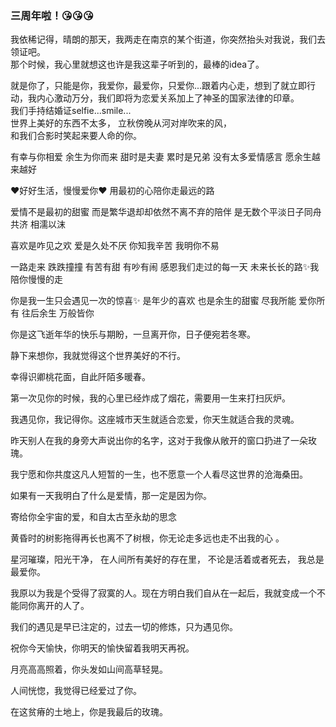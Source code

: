 ### 三周年啦！😘😘😘

我依稀记得，晴朗的那天，我两走在南京的某个街道，你突然抬头对我说，我们去领证吧。  
那个时候，我心里就想这也许是我这辈子听到的，最棒的idea了。

就是你了，只能是你，我爱你，最爱你，只爱你...跟着内心走，想到了就立即行动，我内心激动万分，我们即将为恋爱关系加上了神圣的国家法律的印章。  
我们手持结婚证selfie...smile...  
世界上美好的东西不太多， 
立秋傍晚从河对岸吹来的风，  
和我们合影时笑起来要人命的你。 


有幸与你相爱
余生为你而来
甜时是夫妻 
累时是兄弟
没有太多爱情感言
愿余生越来越好

❤️好好生活，慢慢爱你❤️
用最初的心陪你走最远的路

爱情不是最初的甜蜜
而是繁华退却却依然不离不弃的陪伴
是无数个平淡日子同舟共济 相濡以沫

喜欢是咋见之欢 爱是久处不厌
你知我辛苦 我明你不易

一路走来 跌跌撞撞 有苦有甜 有吵有闹
感恩我们走过的每一天
未来长长的路✨我陪你慢慢的走

你是我一生只会遇见一次的惊喜✨
是年少的喜欢 也是余生的甜蜜
尽我所能 爱你所有 往后余生 万般皆你

你是这飞逝年华的快乐与期盼，一旦离开你，日子便宛若冬寒。

静下来想你，我就觉得这个世界美好的不行。

幸得识卿桃花面，自此阡陌多暖春。

第一次见你的时候，我的心里已经炸成了烟花，需要用一生来打扫灰炉。

我遇见你，我记得你。这座城市天生就适合恋爱，你天生就适合我的灵魂。

昨天别人在我的身旁大声说出你的名字，这对于我像从敞开的窗口扔进了一朵玫瑰。

我宁愿和你共度这凡人短暂的一生，也不愿意一个人看尽这世界的沧海桑田。

如果有一天我明白了什么是爱情，那一定是因为你。

寄给你全宇宙的爱，和自太古至永劫的思念

黄昏时的树影拖得再长也离不了树根，你无论走多远也走不出我的心 。

星河璀璨，阳光干净，
在人间所有美好的存在里，
不论是活着或者死去，
我总是最爱你。

我原以为我是个受得了寂寞的人。现在方明白我们自从在一起后，我就变成一个不能同你离开的人了。

我们的遇见是早已注定的，过去一切的修炼，只为遇见你。

祝你今天愉快，你明天的愉快留着我明天再祝。

月亮高高照着，你头发如山间高草轻晃。 

人间恍惚，我觉得已经爱过了你。

在这贫瘠的土地上，你是我最后的玫瑰。

